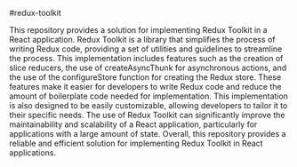 #redux-toolkit

This repository provides a solution for implementing Redux Toolkit in a React application. Redux Toolkit is a library that simplifies the process of writing Redux code, providing a set of utilities and guidelines to streamline the process. This implementation includes features such as the creation of slice reducers, the use of createAsyncThunk for asynchronous actions, and the use of the configureStore function for creating the Redux store. These features make it easier for developers to write Redux code and reduce the amount of boilerplate code needed for implementation. This implementation is also designed to be easily customizable, allowing developers to tailor it to their specific needs. The use of Redux Toolkit can significantly improve the maintainability and scalability of a React application, particularly for applications with a large amount of state. Overall, this repository provides a reliable and efficient solution for implementing Redux Toolkit in React applications.
